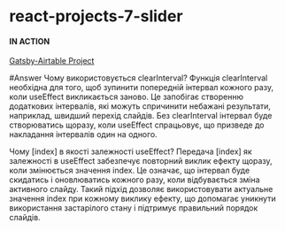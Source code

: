 # react-projects-7-slider

#### IN ACTION

[Gatsby-Airtable Project](https://gatsby-airtable-design-project.netlify.app/)

#Answer
Чому використовується clearInterval?
Функція clearInterval необхідна для того, щоб зупинити попередній інтервал кожного разу, коли useEffect викликається заново. Це запобігає створенню додаткових інтервалів, які можуть спричинити небажані результати, наприклад, швидший перехід слайдів. Без clearInterval інтервал буде створюватись щоразу, коли useEffect спрацьовує, що призведе до накладання інтервалів один на одного.

Чому [index] в якості залежності useEffect?
Передача [index] як залежності в useEffect забезпечує повторний виклик ефекту щоразу, коли змінюється значення index. Це означає, що інтервал буде скидатись і оновлюватись кожного разу, коли відбувається зміна активного слайду. Такий підхід дозволяє використовувати актуальне значення index при кожному виклику ефекту, що допомагає уникнути використання застарілого стану і підтримує правильний порядок слайдів.


